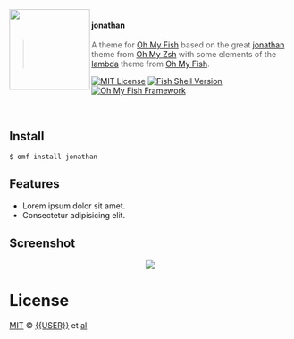 <img src="https://cdn.rawgit.com/oh-my-fish/oh-my-fish/e4f1c2e0219a17e2c748b824004c8d0b38055c16/docs/logo.svg" align="left" width="144px" height="144px"/>

#### jonathan
> A theme for [Oh My Fish][omf-link] based on the great [jonathan][omz-johnathan-link] theme from [Oh My Zsh][omz-link] with some elements of the [lambda][omf-lambda-link] theme from [Oh My Fish][omf-link].


[![MIT License](https://img.shields.io/badge/license-MIT-007EC7.svg?style=flat-square)](/LICENSE)
[![Fish Shell Version](https://img.shields.io/badge/fish-v3.0.0-007EC7.svg?style=flat-square)](https://fishshell.com)
[![Oh My Fish Framework](https://img.shields.io/badge/Oh%20My%20Fish-Framework-007EC7.svg?style=flat-square)](https://www.github.com/oh-my-fish/oh-my-fish)

<br/>


## Install

```fish
$ omf install jonathan
```


## Features

* Lorem ipsum dolor sit amet.
* Consectetur adipisicing elit.


## Screenshot

<p align="center">
<img src="{{SCREENSHOT_URL}}">
</p>


# License

[MIT][mit] © [{{USER}}][author] et [al][contributors]


[mit]:                https://opensource.org/licenses/MIT
[author]:             https://github.com/{{USER}}
[contributors]:       https://github.com/{{USER}}/theme-jonathan/graphs/contributors
[omf-link]:           https://www.github.com/oh-my-fish/oh-my-fish
[omz-johnathan-link]: https://github.com/ohmyzsh/ohmyzsh/blob/master/themes/jonathan.zsh-theme
[omz-link]:           https://github.com/ohmyzsh/ohmyzsh
[omf-lambda-link]:    https://github.com/hasanozgan/theme-lambda

[license-badge]:  https://img.shields.io/badge/license-MIT-007EC7.svg?style=flat-square
